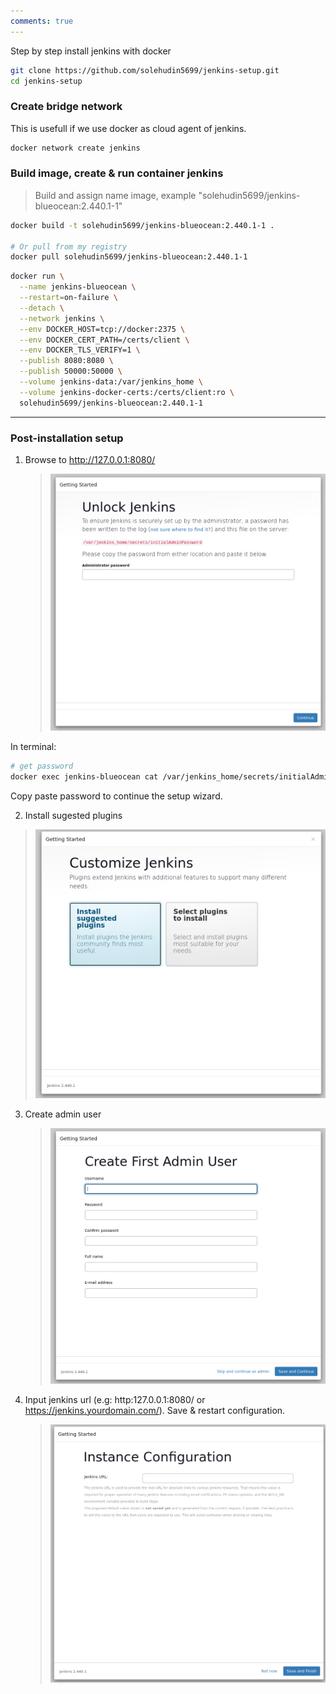 ```yaml
---
comments: true
---
```


Step by step install jenkins with docker

```bash title="Clone repository"
git clone https://github.com/solehudin5699/jenkins-setup.git
cd jenkins-setup
```

### Create bridge network

This is usefull if we use docker as cloud agent of jenkins.

```bash
docker network create jenkins
```

### Build image, create & run container jenkins

> Build and assign name image, example "solehudin5699/jenkins-blueocean:2.440.1-1"

```bash title="Build image"
docker build -t solehudin5699/jenkins-blueocean:2.440.1-1 .

# Or pull from my registry
docker pull solehudin5699/jenkins-blueocean:2.440.1-1
```

```bash title="Create & run container jenkins"
docker run \
  --name jenkins-blueocean \
  --restart=on-failure \
  --detach \
  --network jenkins \
  --env DOCKER_HOST=tcp://docker:2375 \
  --env DOCKER_CERT_PATH=/certs/client \
  --env DOCKER_TLS_VERIFY=1 \
  --publish 8080:8080 \
  --publish 50000:50000 \
  --volume jenkins-data:/var/jenkins_home \
  --volume jenkins-docker-certs:/certs/client:ro \
  solehudin5699/jenkins-blueocean:2.440.1-1
```

---

### Post-installation setup

1. Browse to http://127.0.0.1:8080/

   > <img src="/assets/images/unlock-jenkins.png"/>

In terminal:

```bash
# get password
docker exec jenkins-blueocean cat /var/jenkins_home/secrets/initialAdminPassword
```

Copy paste password to continue the setup wizard.

2. Install sugested plugins

> <img src="/assets/images/customize-jenkins.png"/>

3. Create admin user

   > <img src="/assets/images/create-admin.png"/>

4. Input jenkins url (e.g: http:127.0.0.1:8080/ or https://jenkins.yourdomain.com/). Save & restart configuration.
   > <img src="/assets/images/instance-config.png"/>
